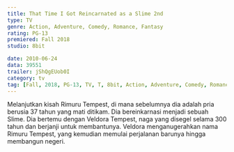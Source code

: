 ```yaml
---
title: That Time I Got Reincarnated as a Slime 2nd
type: TV
genre: Action, Adventure, Comedy, Romance, Fantasy
rating: PG-13
premiered: Fall 2018
studio: 8bit

date: 2010-06-24
data: 39551
trailer: jShQgEUob0I
category: tv
tag: [Fall, 2018, PG-13, TV, T, 8bit, Action, Adventure, Comedy, Romance, Fantasy]
---
```

Melanjutkan kisah Rimuru Tempest, di mana sebelumnya dia adalah pria berusia 37 tahun yang mati ditikam. Dia bereinkarnasi menjadi sebuah Slime. Dia bertemu dengan Veldora Tempest, naga yang disegel selama 300 tahun dan berjanji untuk membantunya. Veldora menganugerahkan nama Rimuru Tempest, yang kemudian memulai perjalanan barunya hingga membangun negeri.
